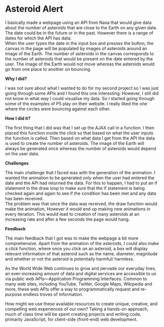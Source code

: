 Asteroid Alert
==================================


I basically made a webpage using an API from Nasa that would give data about the number of asteroids that are close to the Earth on any given date. The date could be in the future or in the past. However there is a range of dates for which the API has data.<br>
When the user types the date in the input box and presses the button, the canvas in the page will be populated by images of asteroids around an image of the Earth. The number of asteroids in the canvas corresponds to the number of asteroids that would be present on the date entered by the user. The image of the Earth would not move whereas the asteroids would go from one place to another on bouncing.

**Why I did?**

I was not sure about what I wanted to do for my second project so I was just going through some APIs and I found this one interesting. However, I still did not know in what way I could visualise my data. So I started going through some of the examples of P5 play on their website. I really liked the one where the circles were bouncing against each other.

**How I did it?**

The first thing that I did was that I set up the AJAX call in a function. I then placed this function inside the click so that based on what the user inputs the function is called. Then based on what data I get from the API the data is used to create the number of asteroids. The image of the Earth will always be generated once whereas the number of asteroids would depend on the user data. 

**Challenges**

The main challenge that I faced was with the generation of the animation. I wanted the animation to be generated only when the user had entered the date and the API had returned the data. For this to happen, I had to put an if statement in the draw loop to make sure that the if statement is being checked again and again to see if the condition has been met and any data has been received. <br>
The problem was that once the data was received, the draw function would make the animation, However it would end up making new animations in every iteration. This would lead to creation of many asteroids at an increasing rate and after a few seconds the page would hang.

**Feedback**

The main feedback that I got was to make the webpage a bit more comprehensive. Apart from the animation of the asteroids, I could also make a click function, where once you click on an asteroid, a box will display relevant information of that asteroid such as the name, diameter, magnitude and whether or not the asteroid is potentially harmful/ harmless.

As the World Wide Web continues to grow and pervade our everyday lives, an ever-increasing amount of data and digital services are accessible to us via public web APIs—Application Programming Interfaces. Common to many web sites, including YouTube, Twitter, Google Maps, Wikipedia and more, these web APIs offer a way to programmatically request and re-purpose endless troves of information. 

How might we use these available resources to create unique, creative, and compelling web experiences of our own? 
Taking a hands-on approach, much of class time will be spent creating projects and writing code, primarily JavaScript, for client-side (front-end) web development.
